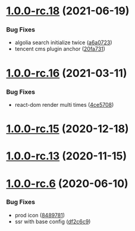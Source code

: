 # [1.0.0-rc.18](https://github.com/docschina/mdpress/compare/v1.0.0-rc.17...v1.0.0-rc.18) (2021-06-19)


### Bug Fixes

* algolia search initialize twice ([a6a0723](https://github.com/docschina/mdpress/commit/a6a0723f248d6e7f95c30bc38a7605b6c8e0e243))
* tencent cms plugin anchor ([20fa731](https://github.com/docschina/mdpress/commit/20fa731547be1e0d98f4b3b81bdf06688037ac9f))



# [1.0.0-rc.16](https://github.com/docschina/mdpress/compare/v1.0.0-rc.15...v1.0.0-rc.16) (2021-03-11)


### Bug Fixes

* react-dom render multi times ([4ce5708](https://github.com/docschina/mdpress/commit/4ce57085b8bd2372718ebf3f5f6aa5153ee3fb2c))



# [1.0.0-rc.15](https://github.com/docschina/mdpress/compare/v1.0.0-rc.14...v1.0.0-rc.15) (2020-12-18)



# [1.0.0-rc.13](https://github.com/docschina/mdpress/compare/v1.0.0-rc.12...v1.0.0-rc.13) (2020-11-15)



# [1.0.0-rc.6](https://github.com/LinFeng1997/mdpress/compare/v1.0.0-rc.5.6...v1.0.0-rc.6) (2020-06-10)


### Bug Fixes

* prod icon ([8489781](https://github.com/LinFeng1997/mdpress/commit/84897810ed4fc9304a8928e8c236da48fdc0eea0))
* ssr with base config ([df2c6c9](https://github.com/LinFeng1997/mdpress/commit/df2c6c93d4f49816b1aee4422b8ccbd9d5e619a7))



